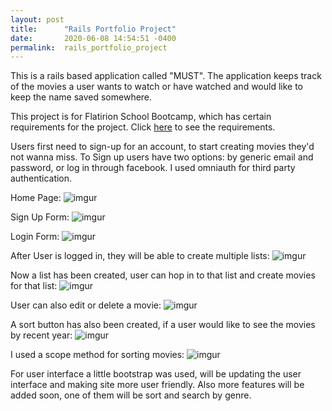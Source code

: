 ```yaml
---
layout: post
title:      "Rails Portfolio Project"
date:       2020-06-08 14:54:51 -0400
permalink:  rails_portfolio_project
---
```



This is a rails based application called "MUST". The application keeps track of the movies a user wants to watch or have watched and would like to keep the name saved somewhere. 

This project is for Flatirion School Bootcamp, which has certain requirements for the project. Click [here](https://learn.co/tracks/online-software-engineering-structured/rails/rails-project-mode/rails-portfolio-project) to see the requirements.

Users first need to sign-up for an account, to start creating movies they'd not wanna miss. To Sign up users have two options: by generic email and password, or log in through facebook. I used omniauth for third party authentication.

Home Page:
![imgur](https://i.imgur.com/2i0eydo.jpg)

Sign Up Form:
![imgur](https://i.imgur.com/Z8IQmIu.png)

Login Form:
![imgur](https://i.imgur.com/1qEUvTP.png)

After User is logged in, they will be able to create multiple lists:
![imgur](https://i.imgur.com/yLHyl91.png)

Now a list has been created, user can hop in to that list and create movies for that list:
![imgur](https://i.imgur.com/KgwrW1F.png)

User can also edit or delete a movie:
![imgur](https://i.imgur.com/G969KGz.png)

A sort button has also been created, if a user would like to see the movies by recent year:
![imgur](https://i.imgur.com/0GXrKOL.png)

I used a scope method for sorting movies:
![imgur](https://i.imgur.com/hcSm3NZ.png)

For user interface a little bootstrap was used, will be updating the user interface and making site more user friendly. Also more features will be added soon, one of them will be sort and search by genre.

